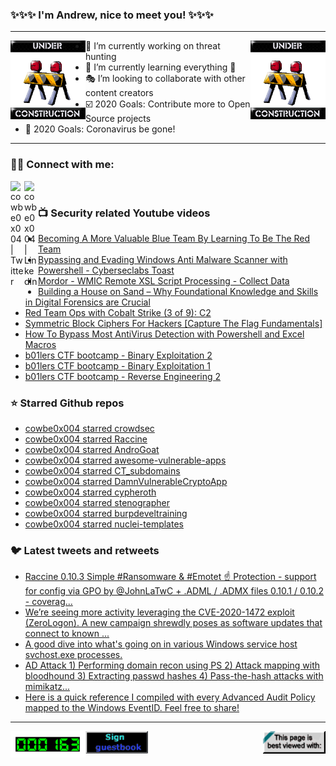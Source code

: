 ### ✨✨✨ I'm Andrew, nice to meet you! ✨✨✨

---
<img align="left" width="120px" src="https://raw.githubusercontent.com/cowbe0x004/cowbe0x004/master/images/image004.gif" />
<img align="right" width="120px" src="https://raw.githubusercontent.com/cowbe0x004/cowbe0x004/master/images/image004.gif" />

- 📖 I’m currently working on threat hunting
- 📘 I’m currently learning everything 🤣
- 🎭 I’m looking to collaborate with other content creators
- ☑️ 2020 Goals: Contribute more to Open Source projects
- 🦠 2020 Goals: Coronavirus be gone!

---

### 🤝🏽 Connect with me:
[<img align="left" alt="cowbe0x004 | Twitter" width="22px" src="https://cdn.jsdelivr.net/npm/simple-icons@v3/icons/twitter.svg" />][twitter]
[<img align="left" alt="cowbe0x004 | LinkedIn" width="22px" src="https://cdn.jsdelivr.net/npm/simple-icons@v3/icons/linkedin.svg" />][linkedin]

<!--
[<img align="left" alt="cowbe0x004.com" width="22px" src="https://raw.githubusercontent.com/iconic/open-iconic/master/svg/globe.svg" />][website]
[<img align="left" alt="cowbe0x004 | YouTube" width="22px" src="https://cdn.jsdelivr.net/npm/simple-icons@v3/icons/youtube.svg" />][youtube]
[<img align="left" alt="cowbe0x004 | Instagram" width="22px" src="https://cdn.jsdelivr.net/npm/simple-icons@v3/icons/instagram.svg" />][instagram]
-->

<br />

### 📺 Security related Youtube videos
<!-- YOUTUBE:START -->
- [Becoming A More Valuable Blue Team By Learning To Be The Red Team](https://www.youtube.com/watch?v=_jdwhO3HEPo)
- [Bypassing and Evading Windows Anti Malware Scanner with Powershell - Cyberseclabs Toast](https://www.youtube.com/watch?v=r9JH8aaq8CQ)
- [Mordor - WMIC Remote  XSL Script Processing - Collect Data](https://www.youtube.com/watch?v=6iteEfbuwU8)
- [Building a House on Sand – Why Foundational Knowledge and Skills in Digital Forensics are Crucial](https://www.youtube.com/watch?v=ZURs_d7YMmg)
- [Red Team Ops with Cobalt Strike (3 of 9): C2](https://www.youtube.com/watch?v=Z8n9bIPAIao)
- [Symmetric Block Ciphers For Hackers [Capture The Flag Fundamentals]](https://www.youtube.com/watch?v=WwH10F-l4jU)
- [How To Bypass Most AntiVirus Detection with Powershell and Excel Macros](https://www.youtube.com/watch?v=UoMzCyB2IvE)
- [b01lers CTF bootcamp - Binary Exploitation 2](https://www.youtube.com/watch?v=oqG8R8-gAsw)
- [b01lers CTF bootcamp - Binary Exploitation 1](https://www.youtube.com/watch?v=za4cjoUujTk)
- [b01lers CTF bootcamp - Reverse Engineering 2](https://www.youtube.com/watch?v=9zhFV-j8VyE)
<!-- YOUTUBE:END -->

### ⭐ Starred Github repos
<!-- GITHUB_STAR:START -->
- [cowbe0x004 starred crowdsec](https://github.com/crowdsecurity/crowdsec)
- [cowbe0x004 starred Raccine](https://github.com/Neo23x0/Raccine)
- [cowbe0x004 starred AndroGoat](https://github.com/satishpatnayak/AndroGoat)
- [cowbe0x004 starred awesome-vulnerable-apps](https://github.com/vavkamil/awesome-vulnerable-apps)
- [cowbe0x004 starred CT_subdomains](https://github.com/internetwache/CT_subdomains)
- [cowbe0x004 starred DamnVulnerableCryptoApp](https://github.com/DamnVulnerableCryptoApp/DamnVulnerableCryptoApp)
- [cowbe0x004 starred cypheroth](https://github.com/seajaysec/cypheroth)
- [cowbe0x004 starred stenographer](https://github.com/google/stenographer)
- [cowbe0x004 starred burpdeveltraining](https://github.com/doyensec/burpdeveltraining)
- [cowbe0x004 starred nuclei-templates](https://github.com/projectdiscovery/nuclei-templates)
<!-- GITHUB_STAR:END -->

### 🐦 Latest tweets and retweets
<!-- TWEETS:START -->
- [Raccine 0.10.3 Simple #Ransomware & #Emotet ☝️ Protection - support for config via GPO by @JohnLaTwC + .ADML / .ADMX files 0.10.1 / 0.10.2 - coverag...](https://twitter.com/cyb3rops/status/1317854838928060416)
- [We’re seeing more activity leveraging the CVE-2020-1472 exploit (ZeroLogon). A new campaign shrewdly poses as software updates that connect to known ...](https://twitter.com/MsftSecIntel/status/1313598440719355904)
- [A good dive into what's going on in various Windows service host svchost.exe processes.](https://twitter.com/dragosr/status/1310432810520293379)
- [AD Attack 1) Performing domain recon using PS  2) Attack mapping with bloodhound  3) Extracting passwd hashes   4) Pass-the-hash attacks with mimikatz...](https://twitter.com/CyberWarship/status/1309127376283013120)
- [Here is a quick reference I compiled with every Advanced Audit Policy mapped to the Windows EventID. Feel free to share!](https://twitter.com/Ben0xA/status/1308455521385615360)
<!-- TWEETS:END -->

---

[<img align="left" width="120px" src="https://raw.githubusercontent.com/cowbe0x004/cowbe0x004/master/images/visitors.gif" />][visitor]
[<img align="left" alt="Sign My Guestbook" width="100px" src="https://raw.githubusercontent.com/cowbe0x004/cowbe0x004/master/images/sign_guest_book.gif" />][guestbook]
[<img align="right" width="100px" src="https://raw.githubusercontent.com/cowbe0x004/cowbe0x004/master/images/netscape.gif" />][netscape]


[website]: https://cowbe0x004.com
[twitter]: https://twitter.com/cowbe0x004
[youtube]: https://youtube.com/
[instagram]: https://instagram.com/
[linkedin]: https://www.linkedin.com/in/anhuang/
[guestbook]: https://github.com/cowbe0x004/cowbe0x004/issues
[netscape]: https://github.com/cowbe0x004/cowbe0x004
[visitor]: https://github.com/cowbe0x004/cowbe0x004
